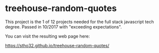 # treehouse-random-quotes

This project is the 1 of 12 projects needed for the full stack javascript tech degree.
Passed in 10/2017 with "exceeding expectations". 

You can visit the resulting web page here: 

https://stho32.github.io/treehouse-random-quotes/

